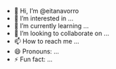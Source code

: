 - 👋 Hi, I’m @eitanavorro
- 👀 I’m interested in ...
- 🌱 I’m currently learning ...
- 💞️ I’m looking to collaborate on ...
- 📫 How to reach me ...
- 😄 Pronouns: ...
- ⚡ Fun fact: ...

<!---
eitanavorro/eitanavorro is a ✨ special ✨ repository because its `README.md` (this file) appears on your GitHub profile.
You can click the Preview link to take a look at your changes.
--->
